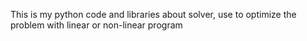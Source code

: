 This is my python code and libraries about solver, use to optimize the problem with linear or non-linear program 
